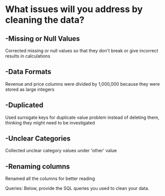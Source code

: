 # What issues will you address by cleaning the data?

## -Missing or Null Values
  Corrected missing or null values so that they don't break or give incorrect results in calculations
  
## -Data Formats
  Revenue and price columns were divided by 1,000,000 because they were stored as large integers
  
## -Duplicated 
  Used surrogate keys for duplicate value problem instead of deleting them, thinking they might need to be investigated
  
## -Unclear Categories
  Collected unclear category values under 'other' value
  
## -Renaming columns
  Renamed all the columns for better reading


Queries:
Below, provide the SQL queries you used to clean your data.
